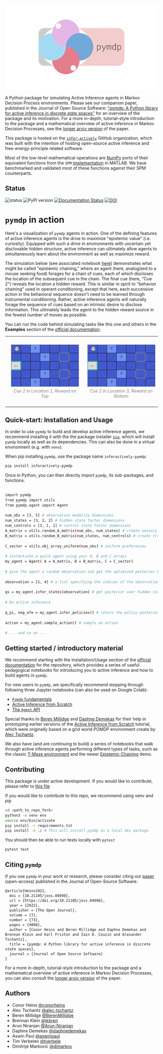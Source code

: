 
<p align='center'>
  <a href='https://github.com/infer-actively/pymdp'>
    <img src='.github/pymdp_logo_2-removebg.png' />
  </a> 
</p>

A Python package for simulating Active Inference agents in Markov Decision Process environments.
Please see our companion paper, published in the Journal of Open Source Software: ["pymdp: A Python library for active inference in discrete state spaces"](https://joss.theoj.org/papers/10.21105/joss.04098) for an overview of the package and its motivation. For a more in-depth, tutorial-style introduction to the package and a mathematical overview of active inference in Markov Decision Processes, see the [longer arxiv version](https://arxiv.org/abs/2201.03904) of the paper.

This package is hosted on the [`infer-actively`](https://github.com/infer-actively) GitHub organization, which was built with the intention of hosting open-source active inference and free-energy-principle related software.

Most of the low-level mathematical operations are [NumPy](https://github.com/numpy/numpy) ports of their equivalent functions from the `SPM` [implementation](https://www.fil.ion.ucl.ac.uk/spm/doc/) in MATLAB. We have benchmarked and validated most of these functions against their SPM counterparts.

## Status

![status](https://img.shields.io/badge/status-active-green)
![PyPI version](https://img.shields.io/pypi/v/inferactively-pymdp)
[![Documentation Status](https://readthedocs.org/projects/pymdp-rtd/badge/?version=latest)](https://pymdp-rtd.readthedocs.io/en/latest/?badge=latest)
[![DOI](https://joss.theoj.org/papers/10.21105/joss.04098/status.svg)](https://doi.org/10.21105/joss.04098)


# ``pymdp`` in action

Here's a visualization of ``pymdp`` agents in action. One of the defining features of active inference agents is the drive to maximize "epistemic value" (i.e. curiosity). Equipped with such a drive in environments with uncertain yet disclosable hidden structure, active inference can ultimately allow agents to simultaneously learn about the environment as well as maximize reward.

The simulation below (see associated notebook [here](https://pymdp-rtd.readthedocs.io/en/latest/notebooks/cue_chaining_demo.html)) demonstrates what might be called "epistemic chaining," where an agent (here, analogized to a mouse seeking food) forages for a chain of cues, each of which discloses the location of the subsequent cue in the chain. The final cue (here, "Cue 2") reveals the location a hidden reward. This is similar in spirit to "behavior chaining" used in operant conditioning, except that here, each successive action in the behavioral sequence doesn't need to be learned through instrumental conditioning. Rather, active inference agents will naturally forage the sequence of cues based on an intrinsic desire to disclose information. This ultimately leads the agent to the hidden reward source in the fewest number of moves as possible.

You can run the code behind simulating tasks like this one and others in the **Examples** section of the [official documentation](https://pymdp-rtd.readthedocs.io/en/stable/).

<!-- 
<p align="center">
  <img src=".github/chained_cue_navigation_v1.gif" width="50%" height="50%"/>
  <img src=".github/chained_cue_navigation_v2.gif" width="50%" height="50%"/>
</p> -->

<!-- ![alt](.github/chained_cue_navigation_v1.gif) | ![alt](.github/chained_cue_navigation_v2.gif) -->

<table><tr>
<td> 
  <p align="center" style="padding: 10px">
    <img src=".github/chained_cue_navigation_v1.gif" width="100%" height="50%"/>
    <br>
    <em style="color: grey">Cue 2 in Location 1, Reward on Top</em>
  </p> 
</td>
<td> 
  <p align="center">
    <img src=".github/chained_cue_navigation_v2.gif" width="100%" height="50%"/>
    <br>
    <em style="color: grey">Cue 2 in Location 3, Reward on Bottom</em>
  </p> 
</td>
</tr></table>

## Quick-start: Installation and Usage

In order to use `pymdp` to build and develop active inference agents, we recommend installing it with the the package installer [`pip`](https://pip.pypa.io/en/stable/), which will install `pymdp` locally as well as its dependencies. This can also be done in a virtual environment (e.g. with `venv`). 

When pip installing `pymdp`, use the package name `inferactively-pymdp`:

```bash
pip install inferactively-pymdp
```

Once in Python, you can then directly import `pymdp`, its sub-packages, and functions.

```bash

import pymdp
from pymdp import utils
from pymdp.agent import Agent

num_obs = [3, 5] # observation modality dimensions
num_states = [3, 2, 2] # hidden state factor dimensions
num_controls = [3, 1, 1] # control state factor dimensions
A_matrix = utils.random_A_matrix(num_obs, num_states) # create sensory likelihood (A matrix)
B_matrix = utils.random_B_matrix(num_states, num_controls) # create transition likelihood (B matrix)

C_vector = utils.obj_array_uniform(num_obs) # uniform preferences

# instantiate a quick agent using your A, B and C arrays
my_agent = Agent( A = A_matrix, B = B_matrix, C = C_vector)

# give the agent a random observation and get the optimized posterior beliefs

observation = [1, 4] # a list specifying the indices of the observation, for each observation modality

qs = my_agent.infer_states(observation) # get posterior over hidden states (a multi-factor belief)

# Do active inference

q_pi, neg_efe = my_agent.infer_policies() # return the policy posterior and return (negative) expected free energies of each policy as well

action = my_agent.sample_action() # sample an action

# ... and so on ...
```

## Getting started / introductory material

We recommend starting with the Installation/Usage section of the [official documentation](https://pymdp-rtd.readthedocs.io/en/stable/) for the repository, which provides a series of useful pedagogical notebooks for introducing you to active inference and how to build agents in `pymdp`.

For new users to `pymdp`, we specifically recommend stepping through following three Jupyter notebooks (can also be used on Google Colab):

- [`Pymdp` fundamentals](https://pymdp-rtd.readthedocs.io/en/latest/notebooks/pymdp_fundamentals.html)
- [Active Inference from Scratch](https://pymdp-rtd.readthedocs.io/en/latest/notebooks/active_inference_from_scratch.html)
- [The `Agent` API](https://pymdp-rtd.readthedocs.io/en/latest/notebooks/using_the_agent_class.html)

Special thanks to [Beren Millidge](https://github.com/BerenMillidge) and [Daphne Demekas](https://github.com/daphnedemekas) for their help in prototyping earlier versions of the [Active Inference from Scratch](https://pymdp-rtd.readthedocs.io/en/latest/notebooks/active_inference_from_scratch.html) tutorial, which were originally based on a grid world POMDP environment create by [Alec Tschantz](https://github.com/alec-tschantz).

We also have (and are continuing to build) a series of notebooks that walk through active inference agents performing different types of tasks, such as the classic [T-Maze environment](https://pymdp-rtd.readthedocs.io/en/latest/notebooks/tmaze_demo.html) and the newer [Epistemic Chaining](https://pymdp-rtd.readthedocs.io/en/latest/notebooks/cue_chaining_demo.html) demo.

## Contributing

This package is under active development. If you would like to contribute, please refer to [this file](CONTRIBUTING.md)

If you would like to contribute to this repo, we recommend using venv and pip
```bash
cd <path_to_repo_fork>
python3 -m venv env
source env/bin/activate
pip install -r requirements.txt
pip install -e ./ # This will install pymdp as a local dev package
```

You should then be able to run tests locally with `pytest`
```bash
pytest test
```

## Citing `pymdp`
If you use `pymdp` in your work or research, please consider citing our [paper](https://joss.theoj.org/papers/10.21105/joss.04098) (open-access) published in the Journal of Open-Source Software:

```
@article{Heins2022,
  doi = {10.21105/joss.04098},
  url = {https://doi.org/10.21105/joss.04098},
  year = {2022},
  publisher = {The Open Journal},
  volume = {7},
  number = {73},
  pages = {4098},
  author = {Conor Heins and Beren Millidge and Daphne Demekas and Brennan Klein and Karl Friston and Iain D. Couzin and Alexander Tschantz},
  title = {pymdp: A Python library for active inference in discrete state spaces},
  journal = {Journal of Open Source Software}
}
```

For a more in-depth, tutorial-style introduction to the package and a mathematical overview of active inference in Markov Decision Processes, you can also consult the [longer arxiv version](https://arxiv.org/abs/2201.03904) of the paper.

## Authors

- Conor Heins [@conorheins](https://github.com/conorheins)
- Alec Tschantz [@alec-tschantz](https://github.com/alec-tschantz)
- Beren Millidge [@BerenMillidge](https://github.com/BerenMillidge)
- Brennan Klein [@jkbren](https://github.com/jkbren)
- Arun Niranjan [@Arun-Niranjan](https://github.com/Arun-Niranjan)
- Daphne Demekas [@daphnedemekas](https://github.com/daphnedemekas)
- Aswin Paul [@aswinpaul](https://github.com/aswinpaul)
- Tim Verbelen [@tverbele](https://github.com/tverbele)
- Dimitrije Markovic [@dimarkov](https://github.com/dimarkov)
